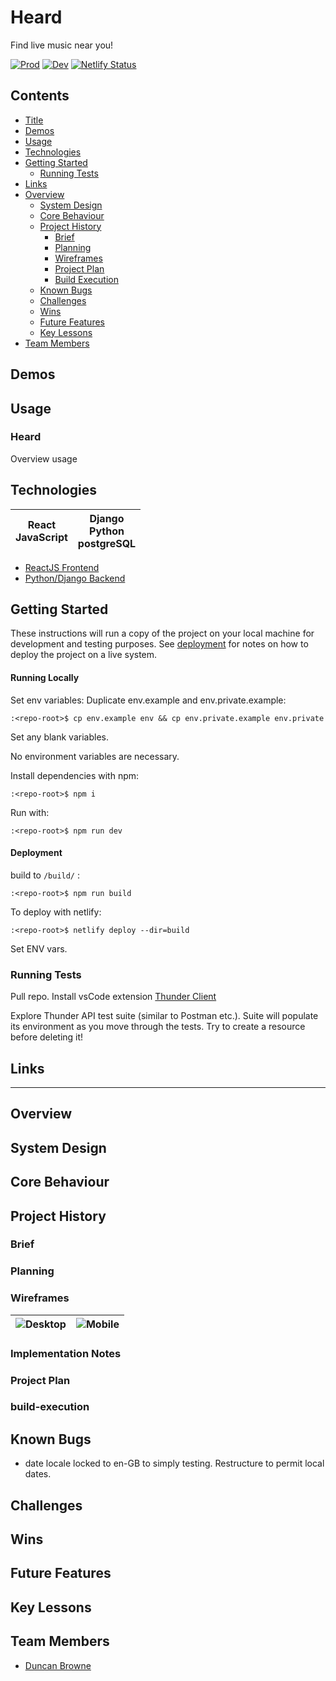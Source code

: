 # Heard
Find live music near you!

[![Prod](https://github.com/DBBrowne/sei-project-four-frontend/actions/workflows/test-main.yml/badge.svg)](https://github.com/DBBrowne/sei-project-four-frontend/actions/workflows/test-main.yml) [![Dev](https://github.com/DBBrowne/sei-project-four-frontend/actions/workflows/test-dev.yml/badge.svg)](https://github.com/DBBrowne/sei-project-four-frontend/actions/workflows/test-dev.yml) [![Netlify Status](https://api.netlify.com/api/v1/badges/e1c95588-b05b-434f-aab3-b4ec87b8bdac/deploy-status)](https://app.netlify.com/sites/mellow-praline-f2c3c8/deploys)
## Contents
- [Title](#title)
- [Demos](#demos)
- [Usage](#usage)
- [Technologies](#technologies)
- [Getting Started](#getting-started)
    - [Running Tests](#running-tests)
- [Links](#links)
- [Overview](#overview)
    - [System Design](#system-design)
    - [Core Behaviour](#core-behaviour)
    - [Project History](#project-history)
        - [Brief](#brief)
        - [Planning](#planning)
        - [Wireframes](#wireframes)
        - [Project Plan](#project-plan)
        - [Build Execution](#build-execution)
    - [Known Bugs](#known-bugs)
    - [Challenges](#challenges)
    - [Wins](#wins)
    - [Future Features](#future-features)
    - [Key Lessons](#key-lessons)
- [Team Members](#team-members)

## Demos

## Usage

### Heard
Overview usage

## Technologies
|React<br>JavaScript|Django<br>Python<br>postgreSQL|
|---|---|

- [ReactJS Frontend](https://github.com/DBBrowne/sei-project-four-frontend)
- [Python/Django Backend](https://github.com/DBBrowne/sei-project-four-backend)

## Getting Started
These instructions will run a copy of the project on your local machine for development and testing purposes. See [deployment](#deployment) for notes on how to deploy the project on a live system.

#### Running Locally
Set env variables:
Duplicate env.example and env.private.example:
```console
:<repo-root>$ cp env.example env && cp env.private.example env.private
```
Set any blank variables.


No environment variables are necessary.

Install dependencies with npm:
```console
:<repo-root>$ npm i
```
Run with:
```console
:<repo-root>$ npm run dev
```

#### Deployment
build to `/build/` :
```console
:<repo-root>$ npm run build
```
To deploy with netlify:
```console
:<repo-root>$ netlify deploy --dir=build
```
Set ENV vars.

### Running Tests
Pull repo.
Install vsCode extension [Thunder Client](https://marketplace.visualstudio.com/items?itemName=rangav.vscode-thunder-client)

Explore Thunder API test suite (similar to Postman etc.).  Suite will populate its environment as you move through the tests.  Try to create a resource before deleting it!

## Links

****

## Overview

## System Design

## Core Behaviour

## Project History

### Brief

### Planning

### Wireframes
|![Desktop](https://user-images.githubusercontent.com/72463218/168068627-1d7d8ac0-adbd-46ba-8c50-e9ac3e6c5a59.png)|![Mobile](https://user-images.githubusercontent.com/72463218/168068692-b0bf9632-426e-47e7-947e-72f9f0a8b7c3.png)|
|---|---|
### Implementation Notes

### Project Plan

### build-execution

## Known Bugs
 - date locale locked to en-GB to simply testing.  Restructure to permit local dates.
## Challenges

## Wins

## Future Features

## Key Lessons

## Team Members
- [Duncan Browne](https://github.com/DBBrowne)